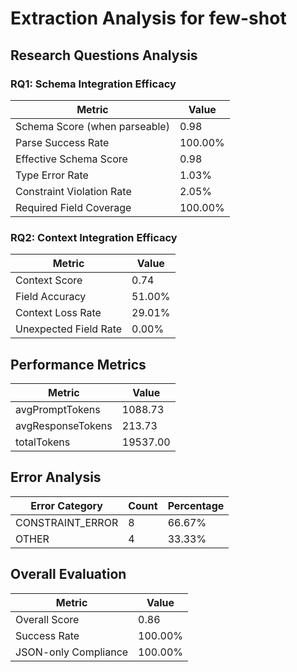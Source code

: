 # Extraction Analysis for few-shot

## Research Questions Analysis

### RQ1: Schema Integration Efficacy

| Metric | Value |
|--------|-------|
| Schema Score (when parseable) | 0.98 |
| Parse Success Rate | 100.00% |
| Effective Schema Score | 0.98 |
| Type Error Rate | 1.03% |
| Constraint Violation Rate | 2.05% |
| Required Field Coverage | 100.00% |

### RQ2: Context Integration Efficacy

| Metric | Value |
|--------|-------|
| Context Score | 0.74 |
| Field Accuracy | 51.00% |
| Context Loss Rate | 29.01% |
| Unexpected Field Rate | 0.00% |

## Performance Metrics

| Metric | Value |
|--------|-------|
| avgPromptTokens | 1088.73 |
| avgResponseTokens | 213.73 |
| totalTokens | 19537.00 |

## Error Analysis

| Error Category | Count | Percentage |
|---------------|-------|------------|
| CONSTRAINT_ERROR | 8 | 66.67% |
| OTHER | 4 | 33.33% |

## Overall Evaluation

| Metric | Value |
|--------|-------|
| Overall Score | 0.86 |
| Success Rate | 100.00% |
| JSON-only Compliance | 100.00% |
